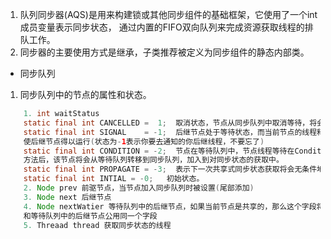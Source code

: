 1. 队列同步器(AQS)是用来构建锁或其他同步组件的基础框架，它使用了一个int成员变量表示同步状态，
通过内置的FIFO双向队列来完成资源获取线程的排队工作。
2. 同步器的主要使用方式是继承，子类推荐被定义为同步组件的静态内部类。
- 同步队列
1. 同步队列中的节点的属性和状态。
```java
    1. int waitStatus
    static final int CANCELLED =  1;  取消状态，节点从同步队列中取消等待，将会置为该状态
    static final int SIGNAL    = -1;  后继节点处于等待状态，而当前节点的线程释放了同步状态或者被取消，将会通知后继节点，
    使后继节点得以运行(状态为-1表示你要去通知的你后继线程，不要忘了)
    static final int CONDITION = -2;  节点在等待队列中，节点线程等待在Condition上，当其他线程对Condition调用了signal（）
    方法后，该节点将会从等待队列转移到同步队列，加入到对同步状态的获取中。
    static final int PROPAGATE = -3;  表示下一次共享式同步状态获取将会无条件地被传播下去。
    static final int INTIAL = -0;   初始状态。
    2. Node prev 前驱节点，当节点加入同步队列时被设置(尾部添加)
    3. Node next 后继节点
    4. Node nextWatier 等待队列中的后继节点，如果当前节点是共享的，那么这个字段将是一个SHARED常量，也就是说节点类型
    和等待队列中的后继节点公用同一个字段
    5. Threaad thread 获取同步状态的线程
```